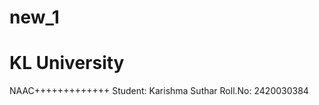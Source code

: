 # new_1
<h1> KL University</h1>
<pr>NAAC+++++++++++++
Student: Karishma Suthar
Roll.No: 2420030384</pr>
